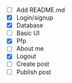 - [ ] Add README.md
- [x] Login/signup
- [x] Database
- [ ] Basic UI
- [x] Pfp
- [ ] About me
- [x] Logout
- [ ] Create post
- [ ] Publish post